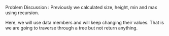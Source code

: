 Problem Discussion :
Previously we calculated size, height, min and max using recursion.

Here, we will use data members and will keep changing their values. That is we are going to traverse through a tree but not return anything.